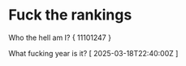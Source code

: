 # Fuck the rankings

Who the hell am I?
{ 11101247 }

What fucking year is it?
[ 2025-03-18T22:40:00Z ]
